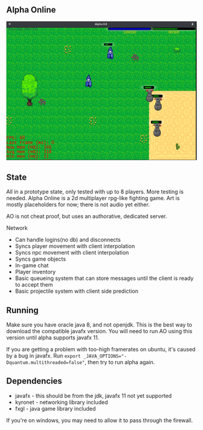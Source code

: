 Alpha Online
----
![Game Screenshot](pic1.png)

State
----
All in a prototype state, only tested with up to 8 players. More testing is needed. Alpha Online is a 2d multiplayer rpg-like fighting game. Art is mostly placeholders for now; there is not audio yet either.

AO is not cheat proof, but uses an authorative, dedicated  server. 

Network
- Can handle logins(no db) and disconnects
- Syncs player movement with client interpolation
- Syncs npc movement with client interpolation
- Syncs game objects
- In-game chat
- Player inventory
- Basic queueing system that can store messages until the client is ready to accept them
- Basic projectile system with client side prediction

Running
----
Make sure you have oracle java 8, and not openjdk. This is the best way to download the compatible javafx version. You will need to run AO using this version until alpha supports javafx 11.

If you are getting a problem with too-high framerates on ubuntu, it's caused by a bug in javafx. Run `export _JAVA_OPTIONS="-Dquantum.multithreaded=false"`, then try to run alpha again.

Dependencies
----
- javafx - this should be from the jdk, javafx 11 not yet supported
- kyronet - networking library included
- fxgl - java game library included

If you're on windows, you may need to allow it to pass through the firewall.


